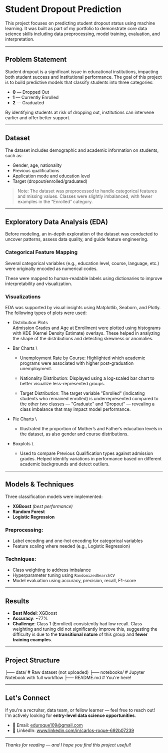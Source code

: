 # Student Dropout Prediction

This project focuses on predicting student dropout status using machine learning. It was built as part of my portfolio to demonstrate core data science skills including data preprocessing, model training, evaluation, and interpretation.

---

## Problem Statement

Student dropout is a significant issue in educational institutions, impacting both student success and institutional performance. The goal of this project is to build predictive models that classify students into three categories:

- **0** — Dropped Out  
- **1** — Currently Enrolled  
- **2** — Graduated

By identifying students at risk of dropping out, institutions can intervene earlier and offer better support.

---

## Dataset

The dataset includes demographic and academic information on students, such as:

- Gender, age, nationality
- Previous qualifications
- Application mode and education level
- Target (dropout/enrolled/graduated)

> Note: The dataset was preprocessed to handle categorical features and missing values. Classes were slightly imbalanced, with fewer examples in the “Enrolled” category.

---
## Exploratory Data Analysis (EDA)
Before modeling, an in-depth exploration of the dataset was conducted to uncover patterns, assess data quality, and guide feature engineering.

### Categorical Feature Mapping
Several categorical variables (e.g., education level, course, language, etc.) were originally encoded as numerical codes.

These were mapped to human-readable labels using dictionaries to improve interpretability and visualization.

### Visualizations
EDA was supported by visual insights using Matplotlib, Seaborn, and Plotly. The following types of plots were used:

  - Distribution Plots \
  Admission Grades and Age at Enrollment were plotted using histograms with KDE (Kernel Density Estimate) overlays.
  These helped in analyzing the shape of the distributions and detecting skewness or anomalies.

  - Bar Charts \
    - Unemployment Rate by Course: Highlighted which academic programs were associated with higher post-graduation unemployment.

    - Nationality Distribution: Displayed using a log-scaled bar chart to better visualize less-represented groups.

    - Target Distribution: The target variable "Enrolled" (indicating students who remained enrolled) is underrepresented compared to the other two classes — "Graduate" and "Dropout" — revealing a class imbalance   that may impact model performance.

  - Pie Charts \
    - Illustrated the proportion of Mother’s and Father’s education levels in the dataset, as also gender and course distributions.

  - Boxplots \
    - Used to compare Previous Qualification types against admission grades. Helped identify variations in performance based on different academic backgrounds and detect outliers.


---
## Models & Techniques

Three classification models were implemented:

- **XGBoost** *(best performance)*
- **Random Forest**
- **Logistic Regression**

### Preprocessing:
- Label encoding and one-hot encoding for categorical variables
- Feature scaling where needed (e.g., Logistic Regression)

### Techniques:
- Class weighting to address imbalance
- Hyperparameter tuning using `RandomizedSearchCV`
- Model evaluation using accuracy, precision, recall, F1-score

---

## Results

- **Best Model**: XGBoost  
- **Accuracy**: ~77%  
- **Challenge**: Class 1 (Enrolled) consistently had low recall. Class weighting and tuning did not significantly improve this, suggesting the difficulty is due to the **transitional nature** of this group and **fewer training examples**.

---

## Project Structure

├── data/ # Raw dataset (not uploaded) ├── notebooks/ # Jupyter Notebook with full workflow ├── README.md # You're here!


---

## Let's Connect

If you're a recruiter, data team, or fellow learner — feel free to reach out!  
I'm actively looking for **entry-level data science opportunities**.

- 📧 Email: eduroque109@gmail.com  
- 💼 LinkedIn: www.linkedin.com/in/carlos-roque-692b07239

---

*Thanks for reading — and I hope you find this project useful!*
